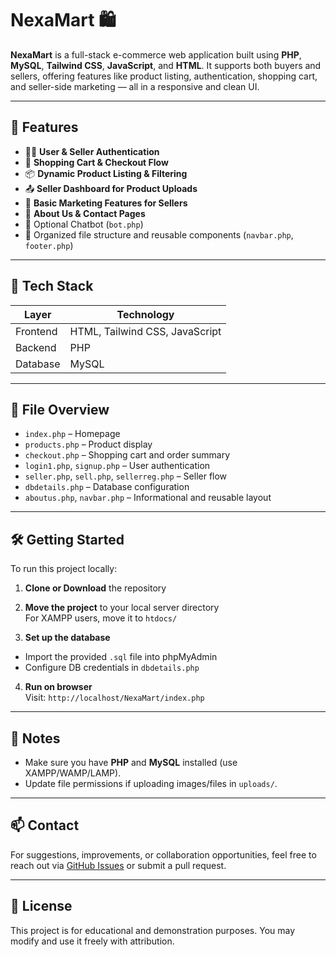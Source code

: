 # NexaMart 🛍️

**NexaMart** is a full-stack e-commerce web application built using **PHP**, **MySQL**, **Tailwind CSS**, **JavaScript**, and **HTML**. It supports both buyers and sellers, offering features like product listing, authentication, shopping cart, and seller-side marketing — all in a responsive and clean UI.

---

## 🚀 Features

- 🧑‍💼 **User & Seller Authentication**
- 🛒 **Shopping Cart & Checkout Flow**
- 📦 **Dynamic Product Listing & Filtering**
- 📤 **Seller Dashboard for Product Uploads**
- 📢 **Basic Marketing Features for Sellers**
- 🧾 **About Us & Contact Pages**
- 💬 Optional Chatbot (`bot.php`)
- 📁 Organized file structure and reusable components (`navbar.php`, `footer.php`)

---

## 🧱 Tech Stack

| Layer        | Technology            |
|--------------|------------------------|
| Frontend     | HTML, Tailwind CSS, JavaScript |
| Backend      | PHP                    |
| Database     | MySQL                 |

---

## 📁 File Overview

- `index.php` – Homepage  
- `products.php` – Product display  
- `checkout.php` – Shopping cart and order summary  
- `login1.php`, `signup.php` – User authentication  
- `seller.php`, `sell.php`, `sellerreg.php` – Seller flow  
- `dbdetails.php` – Database configuration  
- `aboutus.php`, `navbar.php` – Informational and reusable layout  

---

## 🛠️ Getting Started

To run this project locally:

1. **Clone or Download** the repository  


2. **Move the project** to your local server directory  
For XAMPP users, move it to `htdocs/`

3. **Set up the database**  
- Import the provided `.sql` file into phpMyAdmin  
- Configure DB credentials in `dbdetails.php`

4. **Run on browser**  
Visit: `http://localhost/NexaMart/index.php`


---

## 📌 Notes

- Make sure you have **PHP** and **MySQL** installed (use XAMPP/WAMP/LAMP).
- Update file permissions if uploading images/files in `uploads/`.

---

## 📫 Contact

For suggestions, improvements, or collaboration opportunities, feel free to reach out via [GitHub Issues](https://github.com/yourusername/NexaMart/issues) or submit a pull request.

---

## 📄 License

This project is for educational and demonstration purposes. You may modify and use it freely with attribution.

